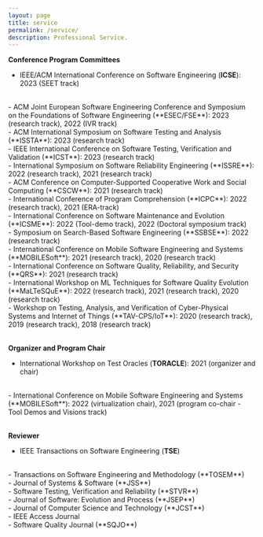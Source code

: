 ```yaml
---
layout: page
title: service
permalink: /service/
description: Professional Service.
---
```


**Conference Program Committees**
<br>
- IEEE/ACM International Conference on Software Engineering  (**ICSE**): 2023 (SEET track)
<br>
- ACM Joint European Software Engineering Conference and Symposium on the Foundations of Software Engineering (**ESEC/FSE**): 2023 (research track), 2022 (IVR track)
<br>
- ACM International Symposium on Software Testing and
Analysis (**ISSTA**): 2023 (research track)
<br>
- IEEE International Conference on Software Testing, Verification and Validation (**ICST**): 2023 (research track)
<br>
- International Symposium on Software Reliability Engineering (**ISSRE**): 2022 (research track), 2021 (research track)
<br>
- ACM Conference on Computer-Supported Cooperative Work and Social Computing (**CSCW**): 2021 (research track)
<br>
- International Conference of Program Comprehension (**ICPC**): 2022 (research track), 2021 (ERA-track)
<br>
- International Conference on Software Maintenance and Evolution (**ICSME**): 2022 (Tool-demo track), 2022 (Doctoral symposium track)
<br>
- Symposium on Search-Based Software Engineering (**SSBSE**): 2022 (research track)
<br>
- International Conference on Mobile Software Engineering and Systems (**MOBILESoft**): 2021 (research track), 2020 (research track)
<br> 
- International Conference on Software Quality, Reliability, and Security (**QRS**): 2021 (research track)
<br>
- International Workshop on ML Techniques for Software Quality Evolution (**MaLTeSQuE**): 2022 (research track), 2021 (research track), 2020 (research track)
<br>
- Workshop on Testing, Analysis, and Verification of Cyber-Physical Systems and Internet of Things (**TAV-CPS/IoT**): 2020 (research track), 2019 (research track), 2018 (research track)
<br> 
<br>

**Organizer and Program Chair**
<br>
- International Workshop on Test Oracles (**TORACLE**): 2021 (organizer and chair)
<br> 
- International Conference on Mobile Software Engineering and Systems (**MOBILESoft**): 2022 (virtualization chair), 2021 (program co-chair - Tool Demos and Visions track)
<br> 
<br>

**Reviewer**
<br>
- IEEE Transactions on Software Engineering (**TSE**)
<br>
- Transactions on Software Engineering and Methodology (**TOSEM**)
<br>
- Journal of Systems & Software (**JSS**)
<br>
- Software Testing, Verification and Reliability (**STVR**)
<br>
- Journal of Software: Evolution and Process (**JSEP**)
<br>
- Journal of Computer Science and Technology (**JCST**)
<br>
- IEEE Access Journal
<br>
- Software Quality Journal (**SQJO**)




